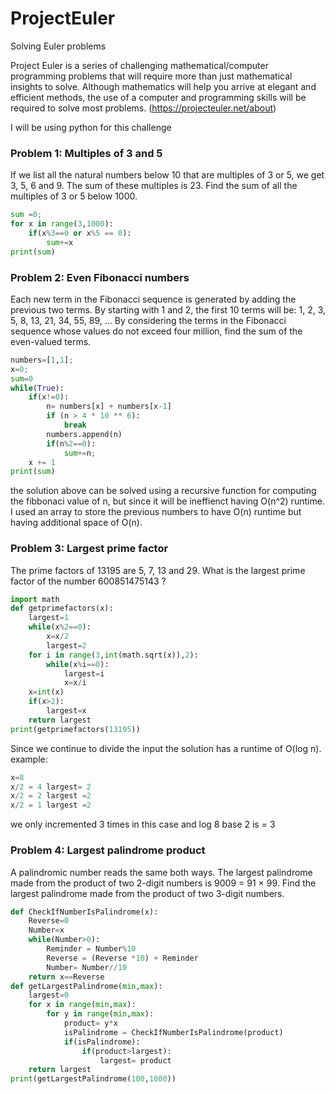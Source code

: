# ProjectEuler
Solving Euler problems

Project Euler is a series of challenging mathematical/computer programming problems that will require more than just mathematical insights to solve. Although mathematics will help you arrive at elegant and efficient methods, the use of a computer and programming skills will be required to solve most problems. (https://projecteuler.net/about)

I will be using python for this challenge

### Problem 1: 	Multiples of 3 and 5
If we list all the natural numbers below 10 that are multiples of 3 or 5, we get 3, 5, 6 and 9. The sum of these multiples is 23.
Find the sum of all the multiples of 3 or 5 below 1000.

```python
sum =0;
for x in range(3,1000):
    if(x%3==0 or x%5 == 0):
        sum+=x
print(sum)
```
### Problem 2: 	Even Fibonacci numbers
Each new term in the Fibonacci sequence is generated by adding the previous two terms. By starting with 1 and 2, the first 10 terms will be:
1, 2, 3, 5, 8, 13, 21, 34, 55, 89, ...
By considering the terms in the Fibonacci sequence whose values do not exceed four million, find the sum of the even-valued terms.

```python
numbers=[1,1];
x=0;
sum=0
while(True):
    if(x!=0):
        n= numbers[x] + numbers[x-1]
        if (n > 4 * 10 ** 6):
            break
        numbers.append(n)
        if(n%2==0):
            sum+=n;
    x += 1
print(sum)
```
the solution above can be solved using a recursive function for computing the fibbonaci value of n, but since it will be ineffienct having O(n^2) runtime. I used an array to store the previous numbers to have O(n) runtime but having additional space of O(n).

### Problem 3: Largest prime factor
The prime factors of 13195 are 5, 7, 13 and 29.
What is the largest prime factor of the number 600851475143 ?

```python
import math
def getprimefactors(x):
    largest=1
    while(x%2==0):
        x=x/2
        largest=2
    for i in range(3,int(math.sqrt(x)),2):
        while(x%i==0):
            largest=i
            x=x/i
    x=int(x)
    if(x>2):
        largest=x
    return largest
print(getprimefactors(13195))
```

Since we continue to divide the input the solution has a runtime of O(log n).
example:
```python
x=8
x/2 = 4 largest= 2
x/2 = 2 largest =2
x/2 = 1 largest =2
```
we only incremented 3 times in this case and log 8 base 2 is = 3

### Problem 4: 	Largest palindrome product
A palindromic number reads the same both ways. The largest palindrome made from the product of two 2-digit numbers is 9009 = 91 × 99.
Find the largest palindrome made from the product of two 3-digit numbers.

```python
def CheckIfNumberIsPalindrome(x):
    Reverse=0
    Number=x
    while(Number>0):
        Reminder = Number%10
        Reverse = (Reverse *10) + Reminder
        Number= Number//10
    return x==Reverse
def getLargestPalindrome(min,max):
    largest=0
    for x in range(min,max):
        for y in range(min,max):
            product= y*x
            isPalindrome = CheckIfNumberIsPalindrome(product)
            if(isPalindrome):
                if(product>largest):
                    largest= product
    return largest
print(getLargestPalindrome(100,1000))
```

